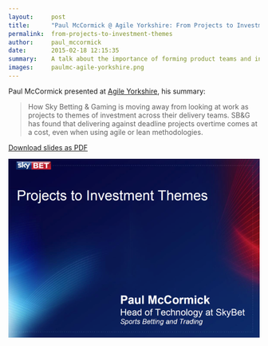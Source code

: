 ```yaml
---
layout:     post
title:      "Paul McCormick @ Agile Yorkshire: From Projects to Investment Themes"
permalink:  from-projects-to-investment-themes
author:     paul_mccormick
date:       2015-02-18 12:15:35
summary:    A talk about the importance of forming product teams and investment themes rather than trying to execute projects.
images:     paulmc-agile-yorkshire.png
---
```


Paul McCormick presented at [Agile Yorkshire](http://www.agileyorkshire.org/), his summary:

> How Sky Betting & Gaming is moving away from looking at work as projects to themes of investment across their delivery teams.  SB&G has found that delivering against deadline projects overtime comes at a cost, even when using agile or lean methodologies.

[Download slides as PDF](/pdf/agile-yorkshire-projects-to-investment-themes.pdf)

[![The Slides](/images/paulmc-agile-yorkshire.png)](/pdf/agile-yorkshire-projects-to-investment-themes.pdf)
